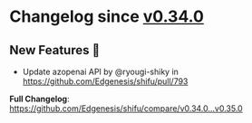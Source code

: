 # Changelog since [v0.34.0](https://github.com/Edgenesis/shifu/releases/tag/v0.34.0)

## New Features 🎉

* Update azopenai API by @ryougi-shiky in https://github.com/Edgenesis/shifu/pull/793

**Full Changelog**: https://github.com/Edgenesis/shifu/compare/v0.34.0...v0.35.0